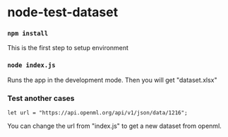 # node-test-dataset

### `npm install`

This is the first step to setup environment 

### `node index.js`

Runs the app in the development mode.
Then you will get "dataset.xlsx"

### Test another cases
```
let url = "https://api.openml.org/api/v1/json/data/1216";
```

You can change the url from "index.js" to get a new dataset from openml.



